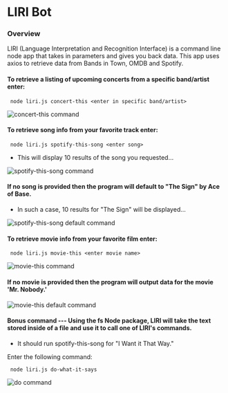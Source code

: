 
# LIRI Bot

### Overview

LIRI (Language Interpretation and Recognition Interface) is a command line node app that takes in parameters and gives you back data. This app uses axios to retrieve data from Bands in Town, OMDB and Spotify. 

#### To retrieve a listing of upcoming concerts from a specific band/artist enter:

``` node liri.js concert-this <enter in specific band/artist>```

![concert-this command](https://github.com/KruseJohn/LIRI-Bot/blob/master/Images/concert.gif)

#### To retrieve song info from your favorite track enter:

``` node liri.js spotify-this-song <enter song>```

  * This will display 10 results of the song you requested...

![spotify-this-song command](https://github.com/KruseJohn/LIRI-Bot/blob/master/Images/spotify.gif)

#### If no song is provided then the program will default to "The Sign" by Ace of Base.

  * In such a case, 10 results for "The Sign" will be displayed...

![spotify-this-song default command](https://github.com/KruseJohn/LIRI-Bot/blob/master/Images/spotify-default.gif)

#### To retrieve movie info from your favorite film enter:

``` node liri.js movie-this <enter movie name>```

![movie-this command](https://github.com/KruseJohn/LIRI-Bot/blob/master/Images/movie.gif)

#### If no movie is provided then the program will output data for the movie 'Mr. Nobody.'

![movie-this default command](https://github.com/KruseJohn/LIRI-Bot/blob/master/Images/movie-default.gif)

#### Bonus command --- Using the fs Node package, LIRI will take the text stored inside of a file and use it to call one of LIRI's commands.

  * It should run spotify-this-song for "I Want it That Way."

Enter the following command:

``` node liri.js do-what-it-says```

![do command](https://github.com/KruseJohn/LIRI-Bot/blob/master/Images/do.gif)